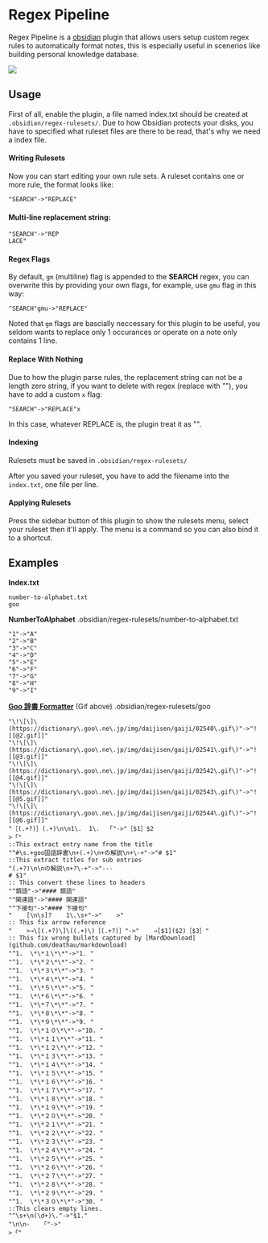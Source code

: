 # Regex Pipeline

Regex Pipeline is a [obsidian](https://obsidian.md/) plugin that allows users setup custom regex rules to automatically format notes, this is especially useful in scenerios like building personal knowledge database.

![](https://i.imgur.com/KxLwG89.gif)

## Usage
First of all, enable the plugin, a file named index.txt should be created at `.obsidian/regex-rulesets/`. Due to how Obsidian protects your disks, you have to specified what ruleset files are there to be read, that's why we need a index file.

#### Writing Rulesets
Now you can start editing your own rule sets.
A ruleset contains one or more rule, the format looks like:
```
"SEARCH"->"REPLACE"
```

#### Multi-line replacement string:
```
"SEARCH"->"REP
LACE"
```

#### Regex Flags
By default, `gm` (multiline) flag is appended to the **SEARCH** regex, you can overwrite this by providing your own flags, for example, use `gmu` flag in this way:
```
"SEARCH"gmu->"REPLACE"
```

Noted that `gm` flags are bascially neccessary for this plugin to be useful, you seldom wants to replace only 1 occurances or operate on a note only contains 1 line.

#### Replace With Nothing
Due to how the plugin parse rules, the replacement string can not be a length zero string, if you want to delete with regex (replace with ""), you have to add a custom `x` flag:
```
"SEARCH"->"REPLACE"x
```
In this case, whatever REPLACE is, the plugin treat it as "".


#### Indexing
Rulesets must be saved in `.obsidian/regex-rulesets/`

After you saved your ruleset, you have to add the filename into the `index.txt`, one file per line.

#### Applying Rulesets
Press the sidebar button of this plugin to show the rulesets menu, select your ruleset then it'll apply.
The menu is a command so you can also bind it to a shortcut.

## Examples
**Index.txt**
```
number-to-alphabet.txt
goo
```

**NumberToAlphabet**
.obsidian/regex-rulesets/number-to-alphabet.txt
```
"1"->"A"
"2"->"B"
"3"->"C"
"4"->"D"
"5"->"E"
"6"->"F"
"7"->"G"
"8"->"H"
"9"->"I"
```
**[Goo 辞書 Formatter](dictionary.goo.ne.jp/word/彷徨く/)** (Gif above)
.obsidian/regex-rulesets/goo
```"\!\[\]\(https://dictionary\.goo\.ne\.jp/img/daijisen/gaiji/02539\.gif\)"->"![[@1.gif]]"
"\!\[\]\(https://dictionary\.goo\.ne\.jp/img/daijisen/gaiji/02540\.gif\)"->"![[@2.gif]]"
"\!\[\]\(https://dictionary\.goo\.ne\.jp/img/daijisen/gaiji/02541\.gif\)"->"![[@3.gif]]"
"\!\[\]\(https://dictionary\.goo\.ne\.jp/img/daijisen/gaiji/02542\.gif\)"->"![[@4.gif]]"
"\!\[\]\(https://dictionary\.goo\.ne\.jp/img/daijisen/gaiji/02543\.gif\)"->"![[@5.gif]]"
"\!\[\]\(https://dictionary\.goo\.ne\.jp/img/daijisen/gaiji/02544\.gif\)"->"![[@6.gif]]"
"［(.+?)］(.+)\n\n1\.  1\.  「"->"［$1］$2
>「"
::This extract entry name from the title
"^#\s.+goo国語辞書\n+(.+)\n+の解説\n+\-+"->"# $1"
::This extract titles for sub entries
"(.+?)\n\nの解説\n+?\-+"->"---
# $1"
:: This convert these lines to headers
"^類語"->"#### 類語"
"^関連語"->"#### 関連語"
"^下接句"->"#### 下接句"
"    [\n\s]?    1\.\s+"->"    >"
:: This fix arrow reference
"    >→\[(.+?)\]\((.+)\)［(.+?)］"->"    →[$1]($2)［$3］"
:: This fix wrong bullets captured by [MardDownload](github.com/deathau/markdownload)
"^1.  \*\*１\*\*"->"1. "
"^1.  \*\*２\*\*"->"2. "
"^1.  \*\*３\*\*"->"3. "
"^1.  \*\*４\*\*"->"4. "
"^1.  \*\*５\*\*"->"5. "
"^1.  \*\*６\*\*"->"6. "
"^1.  \*\*７\*\*"->"7. "
"^1.  \*\*８\*\*"->"8. "
"^1.  \*\*９\*\*"->"9. "
"^1.  \*\*１０\*\*"->"10. "
"^1.  \*\*１１\*\*"->"11. "
"^1.  \*\*１２\*\*"->"12. "
"^1.  \*\*１３\*\*"->"13. "
"^1.  \*\*１４\*\*"->"14. "
"^1.  \*\*１５\*\*"->"15. "
"^1.  \*\*１６\*\*"->"16. "
"^1.  \*\*１７\*\*"->"17. "
"^1.  \*\*１８\*\*"->"18. "
"^1.  \*\*１９\*\*"->"19. "
"^1.  \*\*２０\*\*"->"20. "
"^1.  \*\*２１\*\*"->"21. "
"^1.  \*\*２２\*\*"->"22. "
"^1.  \*\*２３\*\*"->"23. "
"^1.  \*\*２４\*\*"->"24. "
"^1.  \*\*２５\*\*"->"25. "
"^1.  \*\*２６\*\*"->"26. "
"^1.  \*\*２７\*\*"->"27. "
"^1.  \*\*２８\*\*"->"28. "
"^1.  \*\*２９\*\*"->"29. "
"^1.  \*\*３０\*\*"->"30. "
::This clears empty lines.
"^\s+\n(\d+)\."->"$1."
"\n\n-   「"->"
>「"
```
